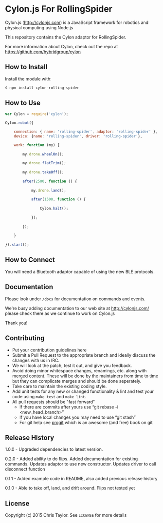 # Cylon.js For RollingSpider
Cylon.js (http://cylonjs.com) is a JavaScript framework for robotics and
physical computing using Node.js

This repository contains the Cylon adaptor for RollingSpider.

For more information about Cylon, check out the repo at
https://github.com/hybridgroup/cylon
## How to Install
Install the module with:
``` bash
$ npm install cylon-rolling-spider
```
## How to Use
```javascript
var Cylon = require('cylon');

Cylon.robot({

	connection: { name: 'rolling-spider', adaptor: 'rolling-spider' },
	device: {name: 'rolling-spider', driver: 'rolling-spider'},

	work: function (my) {
  
		my.drone.wheelOn();
  
  		my.drone.flatTrim();
  
  		my.drone.takeOff();
  
  		after(2500, function () {
  
  			my.drone.land();
  
  			after(1500, function () {
  
				Cylon.halt();
  
			});
  
		});
  
	}
  	
}).start();
```
## How to Connect
You will need a Bluetooth adaptor capable of using the new BLE protocols. 
## Documentation
Please look under `/docs` for documentation on commands and events.

We're busy adding documentation to our web site at http://cylonjs.com/ please check there as we continue to work on Cylon.js

Thank you!
## Contributing
* Put your contribution guidelines here
* Submit a Pull Request to the appropriate branch and ideally discuss the changes with us in IRC.
* We will look at the patch, test it out, and give you feedback.
* Avoid doing minor whitespace changes, renamings, etc. along with merged content. These will be done by the maintainers from time to time but they can complicate merges and should be done seperately.
* Take care to maintain the existing coding style.
* Add unit tests for any new or changed functionality & lint and test your code using `make test` and `make lint`.
* All pull requests should be "fast forward"
  * If there are commits after yours use “git rebase -i <new_head_branch>”
  * If you have local changes you may need to use “git stash”
  * For git help see [progit](http://git-scm.com/book) which is an awesome (and free) book on git
  
## Release History
1.0.0 - Upgraded dependencies to latest version. 

0.2.0 - Added ability to do flips. Added documentation for existing commands. Updates adaptor to use new constructor. Updates driver to call disconnect function

0.1.1 - Added example code in README, also added previous release history

0.1.0 - Able to take off, land, and drift around. Flips not tested yet
## License
Copyright (c) 2015 Chris Taylor. See `LICENSE` for more details
